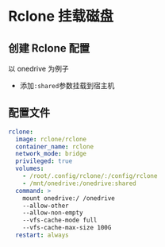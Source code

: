 # Rclone 挂载磁盘

## 创建 Rclone 配置

以 onedrive 为例子

- 添加`:shared`参数挂载到宿主机

## 配置文件

```yml title='docker-compose.yml'services:
rclone:
  image: rclone/rclone
  container_name: rclone
  network_mode: bridge
  privileged: true
  volumes:
    - /root/.config/rclone/:/config/rclone
    - /mnt/onedrive:/onedrive:shared
  command: >
    mount onedrive:/ /onedrive
    --allow-other
    --allow-non-empty
    --vfs-cache-mode full
    --vfs-cache-max-size 100G
  restart: always
```
